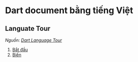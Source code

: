 # Dart document bằng tiếng Việt

## Languate Tour

_Nguồn: [Dart Language Tour](https://dart.dev/guides/language/language-tour)_

1. [Bắt đầu](tours/getting-started.md)
2. [Biến](tours/variables.md)